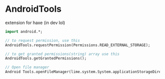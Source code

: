 # AndroidTools
extension for haxe (in dev lol)

```haxe
import android.*;

// to request permission, use this
AndroidTools.requestPermission(Permissions.READ_EXTERNAL_STORAGE);

// to get granted permissions(string) array use this
AndroidTools.getGrantedPermissions();

// Open file manager
Android Tools.openFileManager(lime.system.System.applicationStorageDirectory);
```
